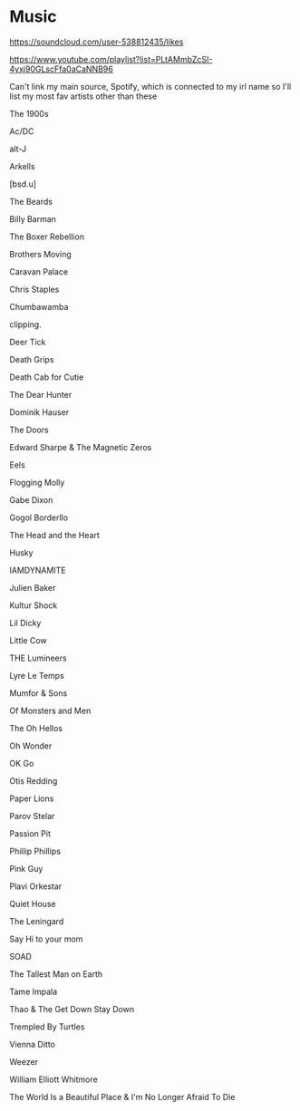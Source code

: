 # Music

https://soundcloud.com/user-538812435/likes

https://www.youtube.com/playlist?list=PLtAMmbZcSI-4yxj90GLscFfa0aCaNNB96

Can't link my main source, Spotify, which is connected to my irl name so I'll list my most fav artists other than these

The 1900s

Ac/DC

alt-J

Arkells

[bsd.u]

The Beards

Billy Barman

The Boxer Rebellion

Brothers Moving

Caravan Palace

Chris Staples

Chumbawamba

clipping.

Deer Tick

Death Grips

Death Cab for Cutie

The Dear Hunter

Dominik Hauser

The Doors

Edward Sharpe & The Magnetic Zeros


Eels

Flogging Molly

Gabe Dixon

Gogol Borderllo

The Head and the Heart

Husky

IAMDYNAMITE

Julien Baker

Kultur Shock

Lil Dicky

Little Cow

THE Lumineers

Lyre Le Temps

Mumfor & Sons

Of Monsters and Men

The Oh Hellos

Oh Wonder

OK Go

Otis Redding

Paper Lions

Parov Stelar

Passion Pit

Phillip Phillips

Pink Guy

Plavi Orkestar

Quiet House

The Leningard

Say Hi to your mom

SOAD

The Tallest Man on Earth

Tame Impala

Thao & The Get Down Stay Down

Trempled By Turtles

Vienna Ditto

Weezer

William Elliott Whitmore

The World Is a Beautiful Place & I'm No Longer Afraid To Die
